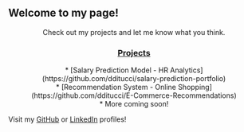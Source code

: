 
## Welcome to my page! ##

<center>Check out my projects and let me know what you think.</center>

### <center><u>Projects</u></center> ###
<center> * [Salary Prediction Model - HR Analytics](https://github.com/dditucci/salary-prediction-portfolio) </center> 
<center> * [Recommendation System - Online Shopping](https://github.com/dditucci/E-Commerce-Recommendations) </center> 
<center> * More coming soon! </center> 

Visit my [GitHub](https://github.com/dditucci) or [LinkedIn](https://linkedin.com/in/dominick-ditucci/) profiles\!
